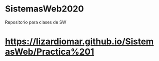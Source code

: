 # SistemasWeb2020
Repositorio para clases de SW
# https://lizardiomar.github.io/SistemasWeb/Practica%201
